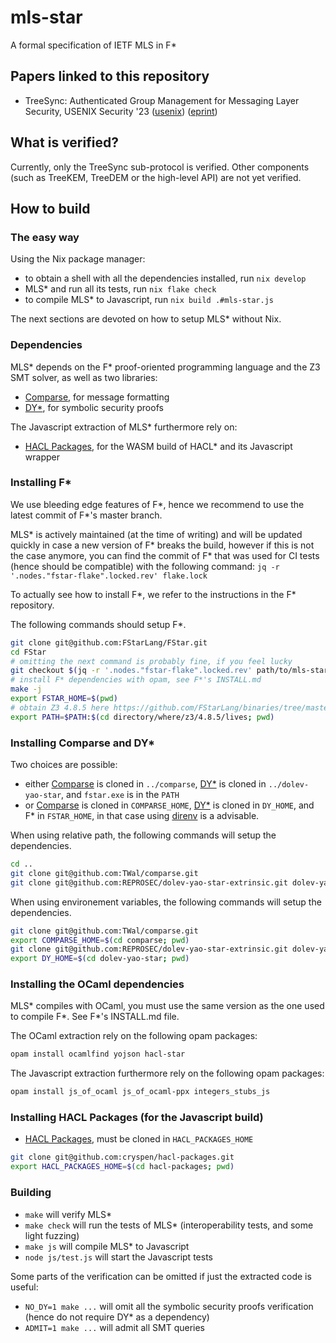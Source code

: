 # mls-star

A formal specification of IETF MLS in F\*

## Papers linked to this repository

- TreeSync: Authenticated Group Management for Messaging Layer Security, USENIX Security '23 ([usenix](https://www.usenix.org/conference/usenixsecurity23/presentation/wallez)) ([eprint](https://eprint.iacr.org/2022/1732))

## What is verified?

Currently, only the TreeSync sub-protocol is verified.
Other components (such as TreeKEM, TreeDEM or the high-level API) are not yet verified.

## How to build

### The easy way

Using the Nix package manager:
- to obtain a shell with all the dependencies installed, run `nix develop`
- MLS\* and run all its tests, run `nix flake check`
- to compile MLS\* to Javascript, run `nix build .#mls-star.js`

The next sections are devoted on how to setup MLS\* without Nix.

### Dependencies

MLS\* depends on the F\* proof-oriented programming language and the Z3 SMT solver,
as well as two libraries:
- [Comparse](https://github.com/TWal/comparse), for message formatting
- [DY\*](https://github.com/REPROSEC/dolev-yao-star-extrinsic), for symbolic security proofs

The Javascript extraction of MLS\* furthermore rely on:
- [HACL Packages](https://github.com/cryspen/hacl-packages), for the WASM build of HACL\* and its Javascript wrapper

### Installing F\*

We use bleeding edge features of F\*, hence we recommend to use the latest commit of F\*'s master branch.

MLS\* is actively maintained (at the time of writing) and will be updated quickly in case a new version of F\* breaks the build,
however if this is not the case anymore,
you can find the commit of F\* that was used for CI tests (hence should be compatible) with the following command:
`jq -r '.nodes."fstar-flake".locked.rev' flake.lock`

To actually see how to install F\*, we refer to the instructions in the F\* repository.

The following commands should setup F\*.

```bash
git clone git@github.com:FStarLang/FStar.git
cd FStar
# omitting the next command is probably fine, if you feel lucky
git checkout $(jq -r '.nodes."fstar-flake".locked.rev' path/to/mls-star/flake.lock)
# install F* dependencies with opam, see F*'s INSTALL.md
make -j
export FSTAR_HOME=$(pwd)
# obtain Z3 4.8.5 here https://github.com/FStarLang/binaries/tree/master/z3-tested
export PATH=$PATH:$(cd directory/where/z3/4.8.5/lives; pwd)
```

### Installing Comparse and DY\*

Two choices are possible:
- either [Comparse](https://github.com/TWal/comparse) is cloned in `../comparse`,
  [DY\*](https://github.com/REPROSEC/dolev-yao-star-extrinsic) is cloned in `../dolev-yao-star`,
  and `fstar.exe` is in the `PATH`
- or [Comparse](https://github.com/TWal/comparse) is cloned in `COMPARSE_HOME`,
  [DY\*](https://github.com/REPROSEC/dolev-yao-star-extrinsic) is cloned in `DY_HOME`,
  and F\* in `FSTAR_HOME`,
  in that case using [direnv](https://direnv.net/) is a advisable.

When using relative path, the following commands will setup the dependencies.

```bash
cd ..
git clone git@github.com:TWal/comparse.git
git clone git@github.com:REPROSEC/dolev-yao-star-extrinsic.git dolev-yao-star
```

When using environement variables, the following commands will setup the dependencies.

```bash
git clone git@github.com:TWal/comparse.git
export COMPARSE_HOME=$(cd comparse; pwd)
git clone git@github.com:REPROSEC/dolev-yao-star-extrinsic.git dolev-yao-star
export DY_HOME=$(cd dolev-yao-star; pwd)
```

### Installing the OCaml dependencies

MLS\* compiles with OCaml, you must use the same version as the one used to compile F\*.
See F\*'s INSTALL.md file.

The OCaml extraction rely on the following opam packages:

```bash
opam install ocamlfind yojson hacl-star
```

The Javascript extraction furthermore rely on the following opam packages:

```bash
opam install js_of_ocaml js_of_ocaml-ppx integers_stubs_js
```

### Installing HACL Packages (for the Javascript build)

- [HACL Packages](https://github.com/cryspen/hacl-packages), must be cloned in `HACL_PACKAGES_HOME`

```bash
git clone git@github.com:cryspen/hacl-packages.git
export HACL_PACKAGES_HOME=$(cd hacl-packages; pwd)
```

### Building

- `make` will verify MLS\*
- `make check` will run the tests of MLS\* (interoperability tests, and some light fuzzing)
- `make js` will compile MLS\* to Javascript
- `node js/test.js` will start the Javascript tests

Some parts of the verification can be omitted if just the extracted code is useful:
- `NO_DY=1 make ...` will omit all the symbolic security proofs verification (hence do not require DY\* as a dependency)
- `ADMIT=1 make ...` will admit all SMT queries

